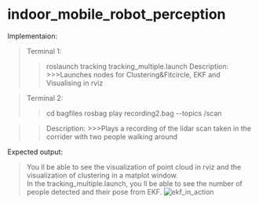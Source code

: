 # indoor_mobile_robot_perception

Implementaion:

>Terminal 1:
  >>roslaunch tracking tracking_multiple.launch
  >>Description:
    >>>Launches nodes for Clustering&Fitcircle, EKF and Visualising in rviz

>Terminal 2:  
  >>cd bagfiles
  >>rosbag play recording2.bag --topics /scan  

  >>Description:
    >>>Plays a recording of the lidar scan taken in the corrider with two people walking around

Expected output:

>You ll be able to see the visualization of point cloud in rviz and the visualization of clustering in a matplot window.  
>In the tracking_multiple.launch, you ll be able to see the number of people detected and their pose from EKF.
![ekf_in_action](https://github.com/BijoSebastian/indoor_mobile_robot_perception/assets/94777050/f3b60560-f8be-41f1-b0cf-dbde943fb55a)





